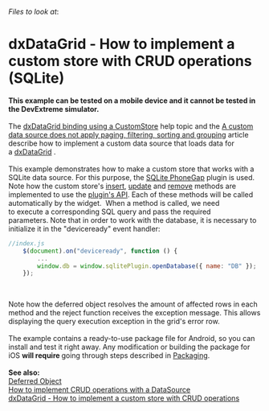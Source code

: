 <!-- default file list -->
*Files to look at*:

<!-- default file list end -->
# dxDataGrid - How to implement a custom store with CRUD operations (SQLite)


<p><strong>This example can be tested on a mobile device and it cannot be tested in the DevExtreme simulator.</strong><br><br>The <a href="http://js.devexpress.com/Documentation/Howto/UI_Widgets/Data_Grid/Data_Binding?version=14_1#UI_Widgets_Data_Grid_Data_Binding_Provide_Data_Using_the_Data_Library_Using_a_CustomStore">dxDataGrid binding using a CustomStore</a> help topic and the <a href="https://www.devexpress.com/Support/Center/p/KA18955">A custom data source does not apply paging, filtering, sorting and grouping</a> article describe how to implement a custom data source that loads data for a <a href="http://js.devexpress.com/Documentation/ApiReference/UI_Widgets/dxDataGrid">dxDataGrid</a> . <br><br>This example demonstrates how to make a custom store that works with a SQLite data source. For this purpose, the <a href="https://build.phonegap.com/plugins/731">SQLite PhoneGap</a> plugin is used. Note how the custom store's <a href="http://js.devexpress.com/Documentation/ApiReference/Data_Library/CustomStore/Methods#insertvalues">insert</a>, <a href="http://js.devexpress.com/Documentation/ApiReference/Data_Library/CustomStore/Methods#updatekey_values">update</a> and <a href="http://js.devexpress.com/Documentation/ApiReference/Data_Library/CustomStore/Methods#removekey">remove</a> methods are implemented to use the <a href="https://github.com/millerjames01/Cordova-SQLitePlugin/blob/25ecd47f92d5b2bb7a673aec7cfc827f5fca9dd0/README.md">plugin's API</a>. Each of these methods will be called automatically by the widget.  When a method is called, we need to execute a corresponding SQL query and pass the required parameters. Note that in order to work with the database, it is necessary to initialize it in the "deviceready" event handler:</p>


```js
//index.js
    $(document).on("deviceready", function () {
        ...
        window.db = window.sqlitePlugin.openDatabase({ name: "DB" });
    });
```


<br>
<p>Note how the deferred object resolves the amount of affected rows in each method and the reject function receives the exception message. This allows displaying the query execution exception in the grid's error row.<br><br>The example contains a ready-to-use package file for Android, so you can install and test it right away. Any modification or building the package for iOS <strong>will require </strong>going through steps described in <a href="http://js.devexpress.com/Documentation/Howto/VS_Integration/Packaging/?version=14_2#Packaging">Packaging</a>.<br><br><strong>See also:<br></strong><a href="http://api.jquery.com/category/deferred-object/">Deferred Object</a> <br><a href="https://www.devexpress.com/Support/Center/p/E4816">How to implement CRUD operations with a DataSource</a> <br><a href="https://www.devexpress.com/Support/Center/p/T137724">dxDataGrid - How to implement a custom store with CRUD operations</a></p>

<br/>


